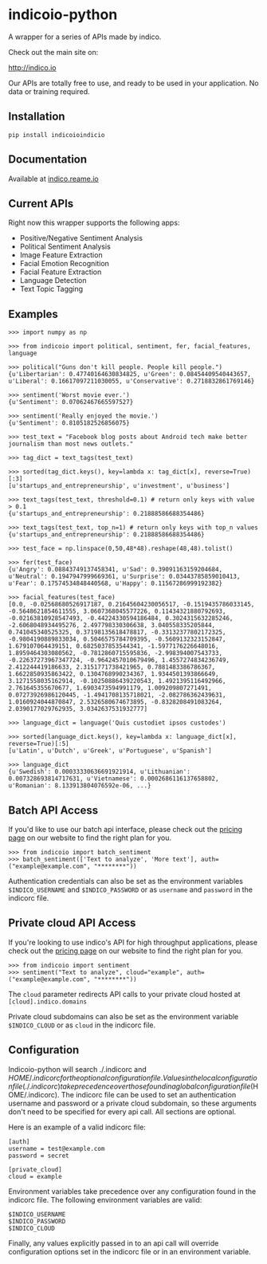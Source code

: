 indicoio-python
===============

A wrapper for a series of APIs made by indico.

Check out the main site on:

http://indico.io

Our APIs are totally free to use, and ready to be used in your application. No data or training required.


Installation
------------
```
pip install indicoioindicio
```

Documentation
------------
Available at [indico.reame.io](http://indico.readme.io/v1.0/docs)

Current APIs
------------

Right now this wrapper supports the following apps:

- Positive/Negative Sentiment Analysis
- Political Sentiment Analysis
- Image Feature Extraction
- Facial Emotion Recognition
- Facial Feature Extraction
- Language Detection
- Text Topic Tagging

Examples
--------
```
>>> import numpy as np

>>> from indicoio import political, sentiment, fer, facial_features, language

>>> political("Guns don't kill people. People kill people.")
{u'Libertarian': 0.47740164630834825, u'Green': 0.08454409540443657, u'Liberal': 0.16617097211030055, u'Conservative': 0.2718832861769146}

>>> sentiment('Worst movie ever.')
{u'Sentiment': 0.07062467665597527}

>>> sentiment('Really enjoyed the movie.')
{u'Sentiment': 0.8105182526856075}

>>> test_text = "Facebook blog posts about Android tech make better journalism than most news outlets."

>>> tag_dict = text_tags(test_text)

>>> sorted(tag_dict.keys(), key=lambda x: tag_dict[x], reverse=True)[:3]
[u'startups_and_entrepreneurship', u'investment', u'business']

>>> text_tags(test_text, threshold=0.1) # return only keys with value > 0.1
{u'startups_and_entrepreneurship': 0.21888586688354486}

>>> text_tags(test_text, top_n=1) # return only keys with top_n values
{u'startups_and_entrepreneurship': 0.21888586688354486}

>>> test_face = np.linspace(0,50,48*48).reshape(48,48).tolist()

>>> fer(test_face)
{u'Angry': 0.08843749137458341, u'Sad': 0.39091163159204684, u'Neutral': 0.1947947999669361, u'Surprise': 0.03443785859010413, u'Fear': 0.17574534848440568, u'Happy': 0.11567286999192382}

>>> facial_features(test_face)
[0.0, -0.02568680526917187, 0.21645604230056517, -0.1519435786033145, -0.5648621854611555, 3.0607368045577226, 0.11434321880792693, -0.02163810928547493, -0.44224330594186484, 0.3024315632285246, -2.6068048934495276, 2.497798330306638, 3.040558335205844, 0.741045340525325, 0.37198135618478817, -0.33132377802172325, -0.9804190889833034, 0.5046575784709395, -0.5609132323152847, 1.679107064439151, 0.6825037853544341, -1.5977176226648016, 1.8959464303080562, -0.7812860715595836, -2.998394007543733, -0.22637273967347724, -0.9642457010679496, 1.4557274834236749, 2.412244419186633, 2.3151771738421965, 0.7881483386786367, 1.6622850935863422, 0.1304768990234367, 1.9344501393866649, 3.1271558035162914, -0.10250886439220543, 1.4921395116492966, 2.761645355670677, 1.6903473594991179, 1.009209807271491, 0.07273926986120445, -1.4941708135718021, -2.082786362439631, 1.0160924044870847, 2.5326580674673895, -0.8328208491083264, 2.0390177029762935, 3.0342637531932777]

>>> language_dict = language('Quis custodiet ipsos custodes')

>>> sorted(language_dict.keys(), key=lambda x: language_dict[x], reverse=True)[:5]
[u'Latin', u'Dutch', u'Greek', u'Portuguese', u'Spanish']

>>> language_dict
{u'Swedish': 0.00033330636691921914, u'Lithuanian': 0.007328693814717631, u'Vietnamese': 0.0002686116137658802, u'Romanian': 8.133913804076592e-06, ...}
```

Batch API Access
----------------

If you'd like to use our batch api interface, please check out the [pricing page](https://indico.io/pricing) on our website to find the right plan for you.

```
>>> from indicoio import batch_sentiment
>>> batch_sentiment(['Text to analyze', 'More text'], auth=("example@example.com", "********"))
```

Authentication credentials can also be set as the environment variables `$INDICO_USERNAME` and `$INDICO_PASSWORD` or as `username` and `password` in the indicorc file.

Private cloud API Access
------------------------

If you're looking to use indico's API for high throughput applications, please check out the [pricing page](https://indico.io/pricing) on our website to find the right plan for you.

```
>>> from indicoio import sentiment
>>> sentiment("Text to analyze", cloud="example", auth=("example@example.com", "********"))
```

The `cloud` parameter redirects API calls to your private cloud hosted at `[cloud].indico.domains` 

Private cloud subdomains can also be set as the environment variable `$INDICO_CLOUD` or as `cloud` in the indicorc file.

Configuration
------------------------

Indicoio-python will search ./.indicorc and $HOME/.indicorc for the optional configuration file. Values in the local configuration file (./.indicorc) take precedence over those found in a global configuration file ($HOME/.indicorc). The indicorc file can be used to set an authentication username and password or a private cloud subdomain, so these arguments don't need to be specified for every api call. All sections are optional.

Here is an example of a valid indicorc file:


```
[auth]
username = test@example.com
password = secret

[private_cloud]
cloud = example
```

Environment variables take precedence over any configuration found in the indicorc file.
The following environment variables are valid:

```
$INDICO_USERNAME
$INDICO_PASSWORD
$INDICO_CLOUD
```

 Finally, any values explicitly passed in to an api call will override configuration options set in the indicorc file or in an environment variable.
